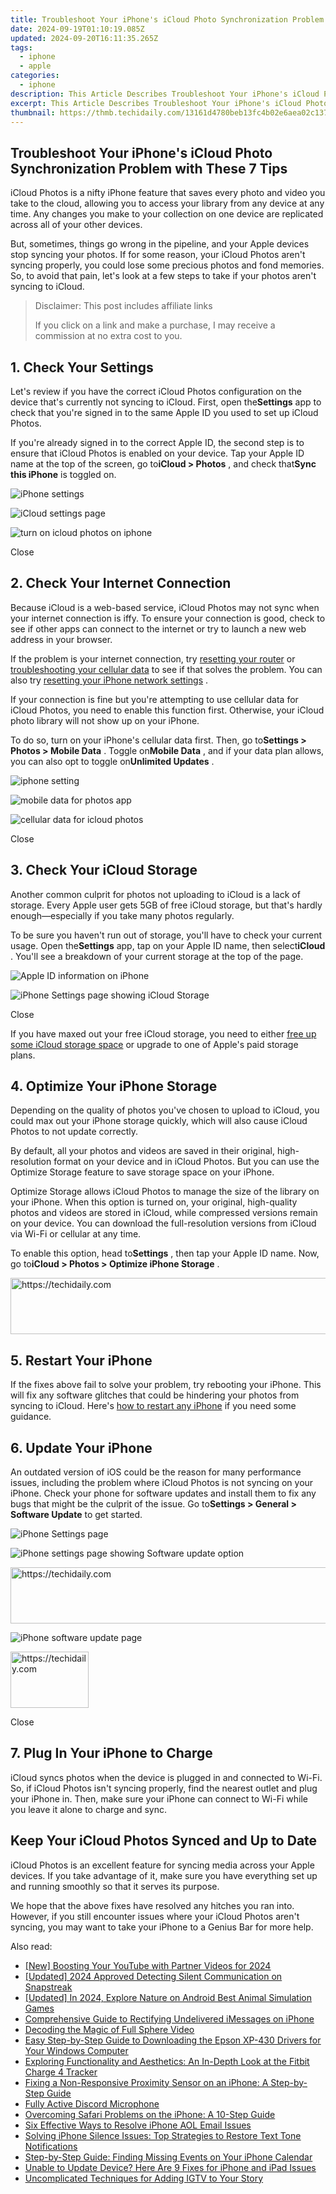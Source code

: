 ```yaml
---
title: Troubleshoot Your iPhone's iCloud Photo Synchronization Problem with These 7 Tips
date: 2024-09-19T01:10:19.085Z
updated: 2024-09-20T16:11:35.265Z
tags:
  - iphone
  - apple
categories:
  - iphone
description: This Article Describes Troubleshoot Your iPhone's iCloud Photo Synchronization Problem with These 7 Tips
excerpt: This Article Describes Troubleshoot Your iPhone's iCloud Photo Synchronization Problem with These 7 Tips
thumbnail: https://thmb.techidaily.com/13161d4780beb13fc4b02e6aea02c1375d88cd123ec37a972f3b6c973af210c4.jpg
---
```


## Troubleshoot Your iPhone's iCloud Photo Synchronization Problem with These 7 Tips

 iCloud Photos is a nifty iPhone feature that saves every photo and video you take to the cloud, allowing you to access your library from any device at any time. Any changes you make to your collection on one device are replicated across all of your other devices.

 But, sometimes, things go wrong in the pipeline, and your Apple devices stop syncing your photos. If for some reason, your iCloud Photos aren't syncing properly, you could lose some precious photos and fond memories. So, to avoid that pain, let's look at a few steps to take if your photos aren't syncing to iCloud.

>  Disclaimer: This post includes affiliate links
>
>  If you click on a link and make a purchase, I may receive a commission at no extra cost to you.
>

## 1\. Check Your Settings

 Let's review if you have the correct iCloud Photos configuration on the device that's currently not syncing to iCloud. First, open the**Settings** app to check that you're signed in to the same Apple ID you used to set up iCloud Photos.

 If you're already signed in to the correct Apple ID, the second step is to ensure that iCloud Photos is enabled on your device. Tap your Apple ID name at the top of the screen, go to**iCloud > Photos** , and check that**Sync this iPhone** is toggled on.

![iPhone settings](https://static1.makeuseofimages.com/wordpress/wp-content/uploads/2022/04/IMG_8412.jpg)

![iCloud settings page](https://static1.makeuseofimages.com/wordpress/wp-content/uploads/2022/04/IMG_8414.jpg)

![turn on icloud photos on iphone](https://static1.makeuseofimages.com/wordpress/wp-content/uploads/2022/12/icloud-photo.jpeg)

Close

## 2\. Check Your Internet Connection

 Because iCloud is a web-based service, iCloud Photos may not sync when your internet connection is iffy. To ensure your connection is good, check to see if other apps can connect to the internet or try to launch a new web address in your browser.

 If the problem is your internet connection, try [resetting your router](https://www.makeuseof.com/how-to-reset-router/) or [troubleshooting your cellular data](http://www.makeuseof.com/iphone-cellular-data-not-working-fixes/) to see if that solves the problem. You can also try [resetting your iPhone network settings](https://www.makeuseof.com/how-to-reset-network-settings-iphone/) .

 If your connection is fine but you're attempting to use cellular data for iCloud Photos, you need to enable this function first. Otherwise, your iCloud photo library will not show up on your iPhone.

 To do so, turn on your iPhone's cellular data first. Then, go to**Settings > Photos > Mobile Data** . Toggle on**Mobile Data** , and if your data plan allows, you can also opt to toggle on**Unlimited Updates** .

![iphone setting](https://static1.makeuseofimages.com/wordpress/wp-content/uploads/2022/12/iphone-setting.jpeg)

![mobile data for photos app](https://static1.makeuseofimages.com/wordpress/wp-content/uploads/2022/12/photo-mobile-data-2.jpeg)

![cellular data for icloud photos](https://static1.makeuseofimages.com/wordpress/wp-content/uploads/2022/12/photo-mobile-data.jpeg)

Close

## 3\. Check Your iCloud Storage

 Another common culprit for photos not uploading to iCloud is a lack of storage. Every Apple user gets 5GB of free iCloud storage, but that's hardly enough—especially if you take many photos regularly.

 To be sure you haven't run out of storage, you'll have to check your current usage. Open the**Settings** app, tap on your Apple ID name, then select**iCloud** . You'll see a breakdown of your current storage at the top of the page.

![Apple ID information on iPhone](https://static1.makeuseofimages.com/wordpress/wp-content/uploads/2022/04/IMG_8797.jpg)

![iPhone Settings page showing iCloud Storage](https://static1.makeuseofimages.com/wordpress/wp-content/uploads/2022/04/IMG_8798.jpg)

Close

 If you have maxed out your free iCloud storage, you need to either [free up some iCloud storage space](http://www.makeuseof.com/tag/manage-your-icloud-storage-rather-than-paying-for-yearly-upgrades/) or upgrade to one of Apple's paid storage plans.

## 4\. Optimize Your iPhone Storage

 Depending on the quality of photos you've chosen to upload to iCloud, you could max out your iPhone storage quickly, which will also cause iCloud Photos to not update correctly.

 By default, all your photos and videos are saved in their original, high-resolution format on your device and in iCloud Photos. But you can use the Optimize Storage feature to save storage space on your iPhone.

 Optimize Storage allows iCloud Photos to manage the size of the library on your iPhone. When this option is turned on, your original, high-quality photos and videos are stored in iCloud, while compressed versions remain on your device. You can download the full-resolution versions from iCloud via Wi-Fi or cellular at any time.

 To enable this option, head to**Settings** , then tap your Apple ID name. Now, go to**iCloud > Photos > Optimize iPhone Storage** .

<!-- affiliate ads begin -->
<a href="https://appsumo.8odi.net/c/5597632/2111964/7443" target="_top" id="2111964">
  <img src="//a.impactradius-go.com/display-ad/7443-2111964" border="0" alt="https://techidaily.com" width="728" height="90"/>
</a>
<img height="0" width="0" src="https://appsumo.8odi.net/i/5597632/2111964/7443" style="position:absolute;visibility:hidden;" border="0" />
<!-- affiliate ads end -->

## 5\. Restart Your iPhone

 If the fixes above fail to solve your problem, try rebooting your iPhone. This will fix any software glitches that could be hindering your photos from syncing to iCloud. Here's [how to restart any iPhone](https://www.makeuseof.com/how-to-restart-any-iphone-even-if-the-buttons-are-broken/) if you need some guidance.

## 6\. Update Your iPhone

 An outdated version of iOS could be the reason for many performance issues, including the problem where iCloud Photos is not syncing on your iPhone. Check your phone for software updates and install them to fix any bugs that might be the culprit of the issue. Go to**Settings > General > Software Update** to get started.

![iPhone Settings page](https://static1.makeuseofimages.com/wordpress/wp-content/uploads/2022/04/IMG_8803.jpg)

![iPhone settings page showing Software update option](https://static1.makeuseofimages.com/wordpress/wp-content/uploads/2022/04/IMG_8804.jpg)

<!-- affiliate ads begin -->
<a href="https://coinrule.sjv.io/c/5597632/1610918/18409" target="_top" id="1610918">
  <img src="//a.impactradius-go.com/display-ad/18409-1610918" border="0" alt="https://techidaily.com" width="728" height="90"/>
</a>
<img height="0" width="0" src="https://coinrule.sjv.io/i/5597632/1610918/18409" style="position:absolute;visibility:hidden;" border="0" />
<!-- affiliate ads end -->

![iPhone software update page](https://static1.makeuseofimages.com/wordpress/wp-content/uploads/2022/04/IMG_8805.jpg)

<!-- affiliate ads begin -->
<a href="https://aligracehair.sjv.io/c/5597632/2135351/19272" target="_top" id="2135351">
  <img src="//a.impactradius-go.com/display-ad/19272-2135351" border="0" alt="https://techidaily.com" width="125" height="90"/>
</a>
<img height="0" width="0" src="https://aligracehair.sjv.io/i/5597632/2135351/19272" style="position:absolute;visibility:hidden;" border="0" />
<!-- affiliate ads end -->

Close

## 7\. Plug In Your iPhone to Charge

 iCloud syncs photos when the device is plugged in and connected to Wi-Fi. So, if iCloud Photos isn't syncing properly, find the nearest outlet and plug your iPhone in. Then, make sure your iPhone can connect to Wi-Fi while you leave it alone to charge and sync.

## Keep Your iCloud Photos Synced and Up to Date

 iCloud Photos is an excellent feature for syncing media across your Apple devices. If you take advantage of it, make sure you have everything set up and running smoothly so that it serves its purpose.

 We hope that the above fixes have resolved any hitches you ran into. However, if you still encounter issues where your iCloud Photos aren't syncing, you may want to take your iPhone to a Genius Bar for more help.

<ins class="adsbygoogle"
     style="display:block"
     data-ad-format="autorelaxed"
     data-ad-client="ca-pub-7571918770474297"
     data-ad-slot="1223367746"></ins>

<ins class="adsbygoogle"
     style="display:block"
     data-ad-client="ca-pub-7571918770474297"
     data-ad-slot="8358498916"
     data-ad-format="auto"
     data-full-width-responsive="true"></ins>

<span class="atpl-alsoreadstyle">Also read:</span>
<div><ul>
<li><a href="https://facebook-video-share.techidaily.com/new-boosting-your-youtube-with-partner-videos-for-2024/"><u>[New] Boosting Your YouTube with Partner Videos for 2024</u></a></li>
<li><a href="https://snapchat-videos.techidaily.com/updated-2024-approved-detecting-silent-communication-on-snapstreak/"><u>[Updated] 2024 Approved Detecting Silent Communication on Snapstreak</u></a></li>
<li><a href="https://screen-recording.techidaily.com/updated-in-2024-explore-nature-on-android-best-animal-simulation-games/"><u>[Updated] In 2024, Explore Nature on Android Best Animal Simulation Games</u></a></li>
<li><a href="https://fox-that.techidaily.com/comprehensive-guide-to-rectifying-undelivered-imessages-on-iphone/"><u>Comprehensive Guide to Rectifying Undelivered iMessages on iPhone</u></a></li>
<li><a href="https://article-helps.techidaily.com/decoding-the-magic-of-full-sphere-video/"><u>Decoding the Magic of Full Sphere Video</u></a></li>
<li><a href="https://hardware-help.techidaily.com/easy-step-by-step-guide-to-downloading-the-epson-xp-430-drivers-for-your-windows-computer/"><u>Easy Step-by-Step Guide to Downloading the Epson XP-430 Drivers for Your Windows Computer</u></a></li>
<li><a href="https://buynow-tips.techidaily.com/exploring-functionality-and-aesthetics-an-in-depth-look-at-the-fitbit-charge-4-tracker/"><u>Exploring Functionality and Aesthetics: An In-Depth Look at the Fitbit Charge 4 Tracker</u></a></li>
<li><a href="https://fox-that.techidaily.com/fixing-a-non-responsive-proximity-sensor-on-an-iphone-a-step-by-step-guide/"><u>Fixing a Non-Responsive Proximity Sensor on an iPhone: A Step-by-Step Guide</u></a></li>
<li><a href="https://win-howtos.techidaily.com/fully-active-discord-microphone/"><u>Fully Active Discord Microphone</u></a></li>
<li><a href="https://fox-that.techidaily.com/overcoming-safari-problems-on-the-iphone-a-10-step-guide/"><u>Overcoming Safari Problems on the iPhone: A 10-Step Guide</u></a></li>
<li><a href="https://fox-that.techidaily.com/six-effective-ways-to-resolve-iphone-aol-email-issues/"><u>Six Effective Ways to Resolve iPhone AOL Email Issues</u></a></li>
<li><a href="https://fox-that.techidaily.com/solving-iphone-silence-issues-top-strategies-to-restore-text-tone-notifications/"><u>Solving iPhone Silence Issues: Top Strategies to Restore Text Tone Notifications</u></a></li>
<li><a href="https://fox-that.techidaily.com/step-by-step-guide-finding-missing-events-on-your-iphone-calendar/"><u>Step-by-Step Guide: Finding Missing Events on Your iPhone Calendar</u></a></li>
<li><a href="https://fox-that.techidaily.com/unable-to-update-device-here-are-9-fixes-for-iphone-and-ipad-issues/"><u>Unable to Update Device? Here Are 9 Fixes for iPhone and iPad Issues</u></a></li>
<li><a href="https://instagram-video-files.techidaily.com/uncomplicated-techniques-for-adding-igtv-to-your-story/"><u>Uncomplicated Techniques for Adding IGTV to Your Story</u></a></li>
</ul></div>

